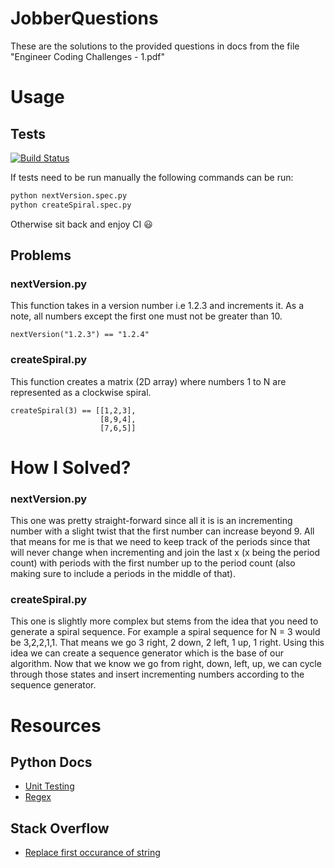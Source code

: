 # JobberQuestions
These are the solutions to the provided questions in docs from the file "Engineer Coding Challenges - 1.pdf"

# Usage
## Tests
[![Build Status](https://travis-ci.org/dhaberst/JobberQuestions.svg?branch=master)](https://travis-ci.org/dhaberst/JobberQuestions)

If tests need to be run manually the following commands can be run:
```bash
python nextVersion.spec.py
python createSpiral.spec.py
```
Otherwise sit back and enjoy CI :smiley:
## Problems
### nextVersion.py
This function takes in a version number i.e 1.2.3 and increments it. As a note, all numbers except the first one must not be greater than 10.
```
nextVersion("1.2.3") == "1.2.4"
```

### createSpiral.py
This function creates  a matrix (2D array) where numbers 1 to N are represented as a clockwise spiral.
```
createSpiral(3) == [[1,2,3],
                    [8,9,4],
                    [7,6,5]]
```
# How I Solved?
### nextVersion.py
This one was pretty straight-forward since all it is is an incrementing number with a slight twist that the first number can increase beyond 9. All that means for me is that we need to keep track of the periods since that will never change when incrementing and join the last x (x being the period count) with periods with the first number up to the period count (also making sure to include a periods in the middle of that).
### createSpiral.py
This one is slightly more complex but stems from the idea that you need to generate a spiral sequence. For example a spiral sequence for N = 3 would be 3,2,2,1,1. That means we go 3 right, 2 down, 2 left, 1 up, 1 right. Using this idea we can create a sequence generator which is the base of our algorithm. Now that we know we go from right, down, left, up, we can cycle through those states and insert incrementing numbers according to the sequence generator. 
# Resources
## Python Docs
- [Unit Testing](https://docs.python.org/3.6/library/unittest.html)
- [Regex](https://docs.python.org/3/library/re.html)
## Stack Overflow
- [Replace first occurance of string](https://stackoverflow.com/questions/4628618/replace-first-occurrence-of-string-in-python)

